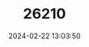 ---
title: "26210"
category: "Aphantophryne nana"
draft: false
date: 2024-02-22 13:03:50
languages:
  English: ["Volcano Cross Frog", "Camiguin Cross Frog"]
---